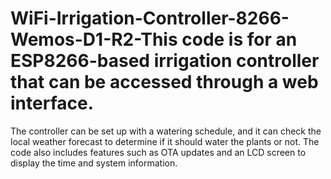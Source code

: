 # WiFi-Irrigation-Controller-8266-Wemos-D1-R2-This code is for an ESP8266-based irrigation controller that can be accessed through a web interface. 
The controller can be set up with a watering schedule, and it can check the local weather forecast to determine if it should water the plants or not. 
The code also includes features such as OTA updates and an LCD screen to display the time and system information.
